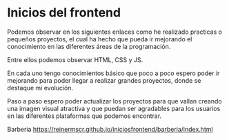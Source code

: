# Inicios del frontend

Podemos observar en los siguientes enlaces como he realizado practicas o pequeños proyectos, el cual ha hecho que pueda ir mejorando el conocimiento en las diferentes áreas de la programación.

Entre ellos podemos observar HTML, CSS y JS.

En cada uno tengo conocimientos básico que poco a poco espero poder ir mejorando para poder llegar a realizar grandes proyectos, donde se destaque mi evolución.

Paso a paso espero poder actualizar los proyectos para que vallan creando una imagen visual atractiva y que puedan ser agradables para los usuarios en las diferentes plataformas que podemos encontrar.

Barberia https://reinermscr.github.io/iniciosfrontend/barberia/index.html

